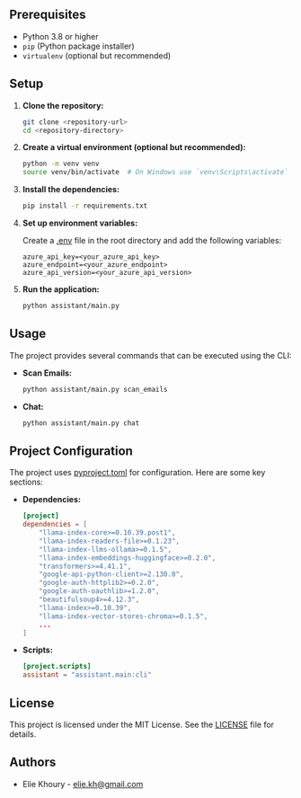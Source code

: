 ## Prerequisites

- Python 3.8 or higher
- `pip` (Python package installer)
- `virtualenv` (optional but recommended)

## Setup

1. **Clone the repository:**

    ```sh
    git clone <repository-url>
    cd <repository-directory>
    ```

2. **Create a virtual environment (optional but recommended):**

    ```sh
    python -m venv venv
    source venv/bin/activate  # On Windows use `venv\Scripts\activate`
    ```

3. **Install the dependencies:**

    ```sh
    pip install -r requirements.txt
    ```

4. **Set up environment variables:**

    Create a [.env](http://_vscodecontentref_/9) file in the root directory and add the following variables:

    ```env
    azure_api_key=<your_azure_api_key>
    azure_endpoint=<your_azure_endpoint>
    azure_api_version=<your_azure_api_version>
    ```

5. **Run the application:**

    ```sh
    python assistant/main.py
    ```

## Usage

The project provides several commands that can be executed using the CLI:

- **Scan Emails:**

    ```sh
    python assistant/main.py scan_emails
    ```

- **Chat:**

    ```sh
    python assistant/main.py chat
    ```

## Project Configuration

The project uses [pyproject.toml](http://_vscodecontentref_/10) for configuration. Here are some key sections:

- **Dependencies:**

    ```toml
    [project]
    dependencies = [
        "llama-index-core>=0.10.39.post1",
        "llama-index-readers-file>=0.1.23",
        "llama-index-llms-ollama>=0.1.5",
        "llama-index-embeddings-huggingface>=0.2.0",
        "transformers>=4.41.1",
        "google-api-python-client>=2.130.0",
        "google-auth-httplib2>=0.2.0",
        "google-auth-oauthlib>=1.2.0",
        "beautifulsoup4>=4.12.3",
        "llama-index>=0.10.39",
        "llama-index-vector-stores-chroma>=0.1.5",
        ...
    ]
    ```

- **Scripts:**

    ```toml
    [project.scripts]
    assistant = "assistant.main:cli"
    ```

## License

This project is licensed under the MIT License. See the [LICENSE](http://_vscodecontentref_/11) file for details.

## Authors

- Elie Khoury - [elie.kh@gmail.com](mailto:elie.kh@gmail.com)